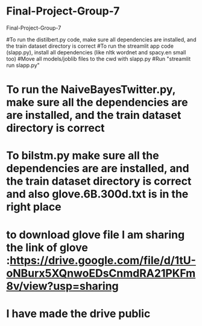 # Final-Project-Group-7
 Final-Project-Group-7


#To run the distilbert.py code, make sure all dependencies are installed, and the train dataset directory is correct
#To run the streamlit app code (slapp.py), install all dependencies (like nltk wordnet and spacy.en small too)
#Move all models/joblib files to the cwd with slapp.py
#Run "streamlit run slapp.py"

# To run the NaiveBayesTwitter.py, make sure all the dependencies are are installed, and the train dataset directory is correct
# To bilstm.py make sure all the dependencies are are installed, and the train dataset directory is correct and also glove.6B.300d.txt is in the right place
# to download glove file I am sharing the link of glove :https://drive.google.com/file/d/1tU-oNBurx5XQnwoEDsCnmdRA21PKFm8v/view?usp=sharing
# I have made the drive public